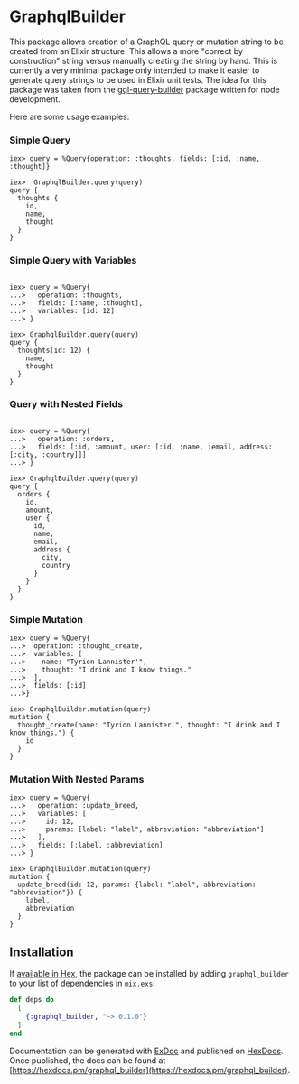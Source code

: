 # GraphqlBuilder

This package allows creation of a GraphQL query or mutation string to be created
from an Elixir structure. This allows a more "correct by construction" string
versus manually creating the string by hand. This is currently a very minimal
package only intended to make it easier to generate query strings to be used in
Elixir unit tests. The idea for this package was taken from the
[gql-query-builder](https://github.com/atulmy/gql-query-builder) package written
for node development.

Here are some usage examples:

### Simple Query

```
iex> query = %Query{operation: :thoughts, fields: [:id, :name, :thought]}

iex>  GraphqlBuilder.query(query)
query {
  thoughts {
    id,
    name,
    thought
  }
}

```

### Simple Query with Variables
```

iex> query = %Query{
...>   operation: :thoughts,
...>   fields: [:name, :thought],
...>   variables: [id: 12]
...> }

iex> GraphqlBuilder.query(query)
query {
  thoughts(id: 12) {
    name,
    thought
  }
}

```

### Query with Nested Fields

```

iex> query = %Query{
...>   operation: :orders,
...>   fields: [:id, :amount, user: [:id, :name, :email, address: [:city, :country]]]
...> }

iex> GraphqlBuilder.query(query)
query {
  orders {
    id,
    amount,
    user {
      id,
      name,
      email,
      address {
        city,
        country
      }
    }
  }
}

```

### Simple Mutation

```
iex> query = %Query{
...>  operation: :thought_create,
...>  variables: [
...>    name: "Tyrion Lannister'",
...>    thought: "I drink and I know things."
...>  ],
...>  fields: [:id]
...>}

iex> GraphqlBuilder.mutation(query)
mutation {
  thought_create(name: "Tyrion Lannister'", thought: "I drink and I know things.") {
    id
  }
}

```
### Mutation With Nested Params

```
iex> query = %Query{
...>   operation: :update_breed,
...>   variables: [
...>     id: 12,
...>     params: [label: "label", abbreviation: "abbreviation"]
...>   ],
...>   fields: [:label, :abbreviation]
...> }

iex> GraphqlBuilder.mutation(query)
mutation {
  update_breed(id: 12, params: {label: "label", abbreviation: "abbreviation"}) {
    label,
    abbreviation
  }
}

```

## Installation

If [available in Hex](https://hex.pm/docs/publish), the package can be installed
by adding `graphql_builder` to your list of dependencies in `mix.exs`:

```elixir
def deps do
  [
    {:graphql_builder, "~> 0.1.0"}
  ]
end
```

Documentation can be generated with [ExDoc](https://github.com/elixir-lang/ex_doc)
and published on [HexDocs](https://hexdocs.pm). Once published, the docs can
be found at [https://hexdocs.pm/graphql_builder](https://hexdocs.pm/graphql_builder).

